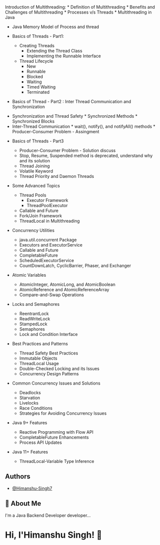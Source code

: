 
Introduction of Multithreading: 
     * Definition of Multithreading
     * Benefits and Challenges of Multithreading
     * Processes v/s Threads
     * Multithreading in Java

-  Java Memory Model of Process and thread

-  Basics of Threads - Part1: 
     * Creating Threads
         * Extending the Thread Class
         * Implementing the Runnable Interface
     * Thread Lifecycle
         * New
         * Runnable
         * Blocked
         * Waiting
         * Timed Waiting
         * Terminated

-  Basics of Thread - Part2 : Inter Thread Communication and Synchronization
  * Synchronization and Thread Safety
         * Synchronized Methods
             * Synchronized Blocks
 * Inter-Thread Communication
         * wait(), notify(), and notifyAll() methods
        * Producer-Consumer Problem - Assingment
         
 
- Basics of Threads - Part3 
     * Producer-Consumer Problem - Solution discuss
    * Stop, Resume, Suspended method is deprecated, understand why and its solution
     * Thread Joining
     * Volatile Keyword
     * Thread Priority and Daemon Threads
 
-  Some Advanced Topics
     * Thread Pools
         * Executor Framework
         * ThreadPoolExecutor
     * Callable and Future
     * Fork/Join Framework
     * ThreadLocal in Multithreading

-  Concurrency Utilities
     * java.util.concurrent Package
     * Executors and ExecutorService
     * Callable and Future
     * CompletableFuture
     * ScheduledExecutorService
     * CountDownLatch, CyclicBarrier, Phaser, and Exchanger

-  Atomic Variables
     * AtomicInteger, AtomicLong, and AtomicBoolean
     * AtomicReference and AtomicReferenceArray
     * Compare-and-Swap Operations

-  Locks and Semaphores
     * ReentrantLock
     * ReadWriteLock
     * StampedLock
     * Semaphores
     * Lock and Condition Interface

 -  Best Practices and Patterns
     * Thread Safety Best Practices
     * Immutable Objects
     * ThreadLocal Usage
     * Double-Checked Locking and its Issues
     * Concurrency Design Patterns

-  Common Concurrency Issues and Solutions
     * Deadlocks
     * Starvation
     * Livelocks
     * Race Conditions
     * Strategies for Avoiding Concurrency Issues

-  Java 9+ Features
     * Reactive Programming with Flow API
     * CompletableFuture Enhancements
     * Process API Updates

-  Java 11+ Features
     * ThreadLocal-Variable Type Inference
     

## Authors

- [@Himanshu-Singh7](https://github.com/Himanshu-Singh7)


## 🚀 About Me
I'm a Java Backend Developer developer...


# Hi, I'Himanshu Singh! 👋

